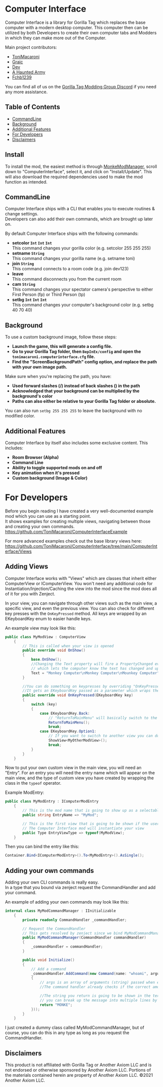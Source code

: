 # Computer Interface
Computer Interface is a library for Gorilla Tag which replaces the base computer with a modern desktop computer. This computer then can be utilized by both Developers to create their own computer tabs and Modders in which they can make more out of the Computer.

Main project contributors:
- [ToniMacaroni](https://github.com/ToniMacaroni)
- [Graic](https://github.com/Graicc)
- [Dev](https://github.com/developer9998)
- [A Haunted Army](https://github.com/AHauntedArmy)
- [Fchb1239](https://github.com/fchb1239)

You can find all of us on the [Gorilla Tag Modding Group Discord](http://discord.gg/monkemod) if you need any more assistance. 

## Table of Contents
- [CommandLine](#commandline)
- [Background](#background)
- [Additional Features](#additional-features)
- [For Developers](#for-developers)
- [Disclaimers](#disclaimers)

## Install
To install the mod, the easiest method is through [MonkeModManager](https://github.com/DeadlyKitten/MonkeModManager/releases/latest), scroll down to "ComputerInterface", select it, and click on "Install/Update". This will also download the required dependencies used to make the mod function as intended. 

## CommandLine
Computer Interface ships with a CLI that enables you to execute routines & change settings.<br>
Developers can also add their own commands, which are brought up later on.

By default Computer Interface ships with the following commands:
  - <b>setcolor ``Int`` ``Int`` ``Int`` </b><br>   This command changes your gorilla color (e.g. setcolor 255 255 255)
  - <b>setname ``String`` </b><br>   This command changes your gorilla name (e.g. setname toni)
  - <b>join ``String`` </b><br>    This command connects to a room code (e.g. join dev123)
  - <b>leave </b><br>    This command disconnects you from the current room
  - <b>cam ``String`` </b><br>   This command changes your spectator camera's perspective to either First Person (fp) or Third Person (tp)
  - <b>setbg ``Int`` ``Int`` ``Int`` </b><br>    This command changes your computer's background color (e.g. setbg 40 70 40)

## Background
To use a custom background image, follow these steps:
  - <b>Launch the game, this will generate a config file.</b>
  - <b> Go to your Gorilla Tag folder, then ``BepInEx/config`` and open the ``tonimacaroni.computerinterface.cfg`` file.</b>
  - <b> Find the "ScreenBackgroundPath" config option, and replace the path with your own image path.</b>

Make sure when you're replacing the path, you have:
  - <b>Used forward slashes (/) instead of back slashes (\) in the path</b>
  - <b>Acknowledged that your background can be multiplied by the background's color</b>
  - <b>Paths can also either be relative to your Gorilla Tag folder or absolute.</b>
  
You can also run ``setbg 255 255 255`` to leave the background with no modified color.

## Additional Features
Computer Interface by itself also includes some exclusive content. This includes:
- <b>Room Browser (Alpha)</b>
- <b>Command Line</b>
- <b>Ability to toggle supported mods on and off</b>
- <b>Key animation when it's pressed</b>
- <b>Custom background (Image & Color)</b>

# For Developers

Before you begin reading I have created a very well-documented example mod which you can use as a starting point.  
It shows examples for creating multiple views, navigating between those and creating your own commands.
https://github.com/ToniMacaroni/ComputerInterfaceExample

For more advanced examples check out the base library views here:  
https://github.com/ToniMacaroni/ComputerInterface/tree/main/ComputerInterface/Views

## Adding Views
Computer Interface works with "Views" which are classes that inherit either ComputerView or IComputerView. You won't need any additional code for Instantiation/Injection/Caching the view into the mod since the mod does all of it for you with Zenject.

In your view, you can navigate through other views such as the main view, a specific view, and even the previous view. You can also check for different key presses with the ``OnKeyPressed`` method. All keys are wrapped by an EKeyboardKey enum to easier handle keys.

An example view may look like this:

```csharp
public class MyModView : ComputerView
    {
        // This is called when your view is opened
        public override void OnShow()
        {
            base.OnShow();
            //Changing the Text property will fire a PropertyChanged event
            // which lets the computer know the text has changed and updates it
            Text = "Monkey Computer\nMonkey Computer\nMounkey Computer";
        }

        //You can do something on keypresses by overriding "OnKeyPressed"
        //It gets an EKeyboardKey passed as a parameter which wraps the old character string
        public override void OnKeyPressed(EKeyboardKey key)
        {
            switch (key)
            {
                case EKeyboardKey.Back:
                    // "ReturnToMainMenu" will basically switch to the main menu again
                    ReturnToMainMenu();
                    break;
                case EKeyboardKey.Option1:
                    // If you want to switch to another view you can do it like this
                    ShowView<MyOtherModView>();
                    break;
            }
        }
    }
```

Now to put your own custom view in the main view, you will need an "Entry". For an entry you will need the entry name which will appear on the main view, and the type of custom view you have created by wrapping the class in the ``typeof`` operator. 

Example ModEntry:
```csharp
public class MyModEntry : IComputerModEntry
    {
        // This is the mod name that is going to show up as a selectable mod
        public string EntryName => "MyMod";

        // This is the first view that is going to be shown if the user selects you mod
        // The Computer Interface mod will instantiate your view 
        public Type EntryViewType => typeof(MyModView);
    }
```

Then you can bind the entry like this:
```csharp
Container.Bind<IComputerModEntry>().To<MyModEntry>().AsSingle();
```

## Adding your own commands
Adding your own CLI commands is really easy.  
In a type that you bound via zenject request the CommandHandler and add your command.

An example of adding your own commands may look like this:
```csharp
internal class MyModCommandManager : IInitializable
    {
        private readonly CommandHandler _commandHandler;

        // Request the CommandHandler
        // This gets resolved by zenject since we bind MyModCommandManager in the container
        public MyModCommandManager(CommandHandler commandHandler)
        {
            _commandHandler = commandHandler;
        }

        public void Initialize()
        {
            // Add a command
            _commandHandler.AddCommand(new Command(name: "whoami", argumentCount: 0, args =>
            {
                // args is an array of arguments (string) passed when entering the command
                //The command handler already checks if the correct amount of arguments is passed

                //The string you return is going to be shown in the terminal as a return message
                // you can break up the message into multiple lines by using \n
                return "MONKE";
            }));
        }
    }
```

I just created a dummy class called MyModCommandManager, but of course, you can do this in any type as long as you request the CommandHandler.

## Disclaimers
This product is not affiliated with Gorilla Tag or Another Axiom LLC and is not endorsed or otherwise sponsored by Another Axiom LLC. Portions of the materials contained herein are property of Another Axiom LLC. ©2021 Another Axiom LLC.
